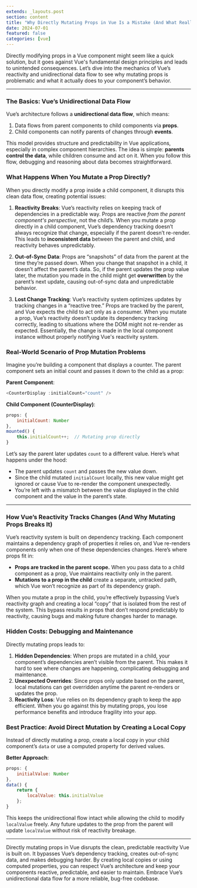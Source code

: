 ```yaml
---
extends: _layouts.post
section: content
title: "Why Directly Mutating Props in Vue Is a Mistake (And What Really Happens Under the Hood)"
date: 2024-07-01
featured: false
categories: [vue]
---
```

Directly modifying props in a Vue component might seem like a quick solution, but it goes against Vue's fundamental design principles and leads to unintended consequences. Let’s dive into the mechanics of Vue’s reactivity and unidirectional data flow to see why mutating props is problematic and what it actually does to your component’s behavior.

---

### The Basics: Vue’s Unidirectional Data Flow

Vue’s architecture follows a **unidirectional data flow**, which means:
1. Data flows from parent components to child components via **props**.
2. Child components can notify parents of changes through **events**.

This model provides structure and predictability in Vue applications, especially in complex component hierarchies. The idea is simple: **parents control the data**, while children consume and act on it. When you follow this flow, debugging and reasoning about data becomes straightforward.

### What Happens When You Mutate a Prop Directly?

When you directly modify a prop inside a child component, it disrupts this clean data flow, creating potential issues:

1. **Reactivity Breaks**: Vue’s reactivity relies on keeping track of dependencies in a predictable way. Props are reactive *from the parent component's perspective*, not the child’s. When you mutate a prop directly in a child component, Vue’s dependency tracking doesn’t always recognize that change, especially if the parent doesn’t re-render. This leads to **inconsistent data** between the parent and child, and reactivity behaves unpredictably.

2. **Out-of-Sync Data**: Props are “snapshots” of data from the parent at the time they’re passed down. When you change that snapshot in a child, it doesn’t affect the parent’s data. So, if the parent updates the prop value later, the mutation you made in the child might get **overwritten** by the parent’s next update, causing out-of-sync data and unpredictable behavior.

3. **Lost Change Tracking**: Vue’s reactivity system optimizes updates by tracking changes in a “reactive tree.” Props are tracked by the parent, and Vue expects the child to act only as a consumer. When you mutate a prop, Vue’s reactivity doesn’t update its dependency tracking correctly, leading to situations where the DOM might not re-render as expected. Essentially, the change is made in the local component instance without properly notifying Vue's reactivity system.

### Real-World Scenario of Prop Mutation Problems

Imagine you’re building a component that displays a counter. The parent component sets an initial count and passes it down to the child as a prop:

**Parent Component**:
```javascript
<CounterDisplay :initialCount="count" />
```

**Child Component (CounterDisplay)**:
```javascript
props: {
    initialCount: Number
},
mounted() {
    this.initialCount++;  // Mutating prop directly
}
```

Let’s say the parent later updates `count` to a different value. Here’s what happens under the hood:
- The parent updates `count` and passes the new value down.
- Since the child mutated `initialCount` locally, this new value might get ignored or cause Vue to re-render the component unexpectedly. 
- You’re left with a mismatch between the value displayed in the child component and the value in the parent’s state.

---

### How Vue’s Reactivity Tracks Changes (And Why Mutating Props Breaks It)

Vue’s reactivity system is built on dependency tracking. Each component maintains a dependency graph of properties it relies on, and Vue re-renders components only when one of these dependencies changes. Here’s where props fit in:
- **Props are tracked in the parent scope.** When you pass data to a child component as a prop, Vue maintains reactivity only in the parent.
- **Mutations to a prop in the child** create a separate, untracked path, which Vue won’t recognize as part of its dependency graph.

When you mutate a prop in the child, you’re effectively bypassing Vue’s reactivity graph and creating a local “copy” that is isolated from the rest of the system. This bypass results in props that don’t respond predictably to reactivity, causing bugs and making future changes harder to manage.

### Hidden Costs: Debugging and Maintenance

Directly mutating props leads to:
1. **Hidden Dependencies**: When props are mutated in a child, your component’s dependencies aren’t visible from the parent. This makes it hard to see where changes are happening, complicating debugging and maintenance.
2. **Unexpected Overrides**: Since props only update based on the parent, local mutations can get overridden anytime the parent re-renders or updates the prop.
3. **Reactivity Loss**: Vue relies on its dependency graph to keep the app efficient. When you go against this by mutating props, you lose performance benefits and introduce fragility into your app.

### Best Practice: Avoid Direct Mutation by Creating a Local Copy

Instead of directly mutating a prop, create a local copy in your child component’s `data` or use a computed property for derived values.

**Better Approach**:
```javascript
props: {
    initialValue: Number
},
data() {
    return {
        localValue: this.initialValue
    };
}
```

This keeps the unidirectional flow intact while allowing the child to modify `localValue` freely. Any future updates to the prop from the parent will update `localValue` without risk of reactivity breakage.

---

Directly mutating props in Vue disrupts the clean, predictable reactivity Vue is built on. It bypasses Vue’s dependency tracking, creates out-of-sync data, and makes debugging harder. By creating local copies or using computed properties, you can respect Vue’s architecture and keep your components reactive, predictable, and easier to maintain. Embrace Vue’s unidirectional data flow for a more reliable, bug-free codebase.


